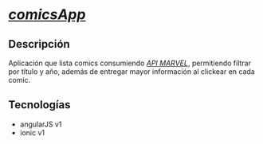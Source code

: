 # [*comicsApp*](https://comicsapp.herokuapp.com/)

## Descripción

Aplicación que lista comics consumiendo [*API MARVEL*](http://developer.marvel.com/), permitiendo filtrar por título y año, además
de entregar mayor información al clickear en cada comic.

## Tecnologías

- angularJS v1
- ionic v1
